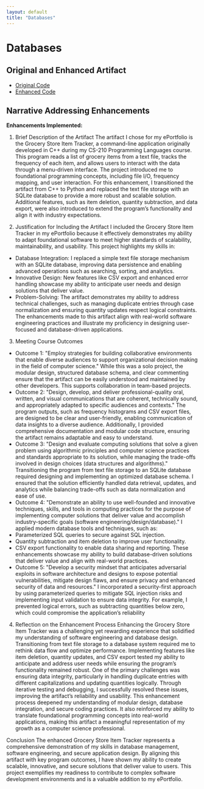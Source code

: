 ```yaml
---
layout: default
title: "Databases"
---
```


# Databases

## Original and Enhanced Artifact  
- [Original Code](../GroceryTrackerOriginal/)  
- [Enhanced Code](../GroceryItemTrackerSQLite/)

## Narrative Addressing Enhancements  

**Enhancements Implemented:**  
1. Brief Description of the Artifact
The artifact I chose for my ePortfolio is the Grocery Store Item Tracker, a command-line application originally developed in C++ during my CS-210 Programming Languages course. This program reads a list of grocery items from a text file, tracks the frequency of each item, and allows users to interact with the data through a menu-driven interface. The project introduced me to foundational programming concepts, including file I/O, frequency mapping, and user interaction.
For this enhancement, I transitioned the artifact from C++ to Python and replaced the text file storage with an SQLite database to provide a more robust and scalable solution. Additional features, such as item deletion, quantity subtraction, and data export, were also introduced to extend the program’s functionality and align it with industry expectations.

2. Justification for Including the Artifact
I included the Grocery Store Item Tracker in my ePortfolio because it effectively demonstrates my ability to adapt foundational software to meet higher standards of scalability, maintainability, and usability. This project highlights my skills in:
- Database Integration: I replaced a simple text file storage mechanism with an SQLite database, improving data persistence and enabling advanced operations such as searching, sorting, and analytics.
- Innovative Design: New features like CSV export and enhanced error handling showcase my ability to anticipate user needs and design solutions that deliver value.
- Problem-Solving: The artifact demonstrates my ability to address technical challenges, such as managing duplicate entries through case normalization and ensuring quantity updates respect logical constraints.
The enhancements made to this artifact align with real-world software engineering practices and illustrate my proficiency in designing user-focused and database-driven applications.

3. Meeting Course Outcomes
- Outcome 1:
"Employ strategies for building collaborative environments that enable diverse audiences to support organizational decision making in the field of computer science."
While this was a solo project, the modular design, structured database schema, and clear commenting ensure that the artifact can be easily understood and maintained by other developers. This supports collaboration in team-based projects.
- Outcome 2:
"Design, develop, and deliver professional-quality oral, written, and visual communications that are coherent, technically sound, and appropriately adapted to specific audiences and contexts."
The program outputs, such as frequency histograms and CSV export files, are designed to be clear and user-friendly, enabling communication of data insights to a diverse audience. Additionally, I provided comprehensive documentation and modular code structure, ensuring the artifact remains adaptable and easy to understand.
- Outcome 3:
"Design and evaluate computing solutions that solve a given problem using algorithmic principles and computer science practices and standards appropriate to its solution, while managing the trade-offs involved in design choices (data structures and algorithms)."
Transitioning the program from text file storage to an SQLite database required designing and implementing an optimized database schema. I ensured that the solution efficiently handled data retrieval, updates, and analytics while balancing trade-offs such as data normalization and ease of use.
- Outcome 4:
"Demonstrate an ability to use well-founded and innovative techniques, skills, and tools in computing practices for the purpose of implementing computer solutions that deliver value and accomplish industry-specific goals (software engineering/design/database)."
I applied modern database tools and techniques, such as:
- Parameterized SQL queries to secure against SQL injection.
- Quantity subtraction and item deletion to improve user functionality.
- CSV export functionality to enable data sharing and reporting.
These enhancements showcase my ability to build database-driven solutions that deliver value and align with real-world practices.
- Outcome 5:
"Develop a security mindset that anticipates adversarial exploits in software architecture and designs to expose potential vulnerabilities, mitigate design flaws, and ensure privacy and enhanced security of data and resources."
I incorporated a security-first approach by using parameterized queries to mitigate SQL injection risks and implementing input validation to ensure data integrity. For example, I prevented logical errors, such as subtracting quantities below zero, which could compromise the application’s reliability


4. Reflection on the Enhancement Process
Enhancing the Grocery Store Item Tracker was a challenging yet rewarding experience that solidified my understanding of software engineering and database design. Transitioning from text file storage to a database system required me to rethink data flow and optimize performance. Implementing features like item deletion, quantity updates, and CSV export tested my ability to anticipate and address user needs while ensuring the program’s functionality remained robust.
One of the primary challenges was ensuring data integrity, particularly in handling duplicate entries with different capitalizations and updating quantities logically. Through iterative testing and debugging, I successfully resolved these issues, improving the artifact’s reliability and usability.
This enhancement process deepened my understanding of modular design, database integration, and secure coding practices. It also reinforced my ability to translate foundational programming concepts into real-world applications, making this artifact a meaningful representation of my growth as a computer science professional.

Conclusion
The enhanced Grocery Store Item Tracker represents a comprehensive demonstration of my skills in database management, software engineering, and secure application design. By aligning this artifact with key program outcomes, I have shown my ability to create scalable, innovative, and secure solutions that deliver value to users. This project exemplifies my readiness to contribute to complex software development environments and is a valuable addition to my ePortfolio.


